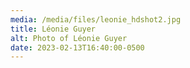 ```yaml
---
media: /media/files/leonie_hdshot2.jpg
title: Léonie Guyer
alt: Photo of Léonie Guyer
date: 2023-02-13T16:40:00-0500
---
```

